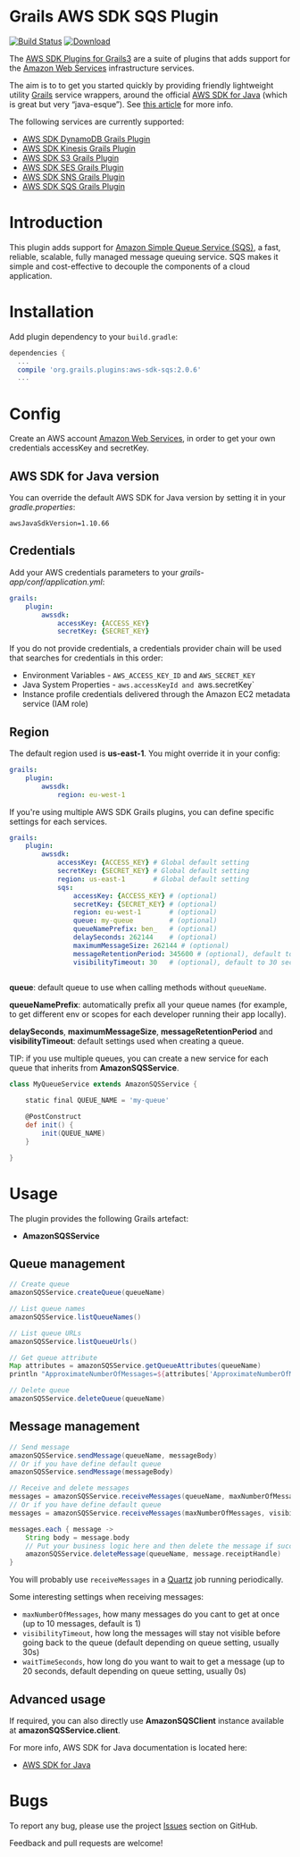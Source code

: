 Grails AWS SDK SQS Plugin
=========================

[![Build Status](https://travis-ci.org/agorapulse/grails-aws-sdk-sqs.svg?branch=master)](https://travis-ci.org/agorapulse/grails-aws-sdk-sqs)
[![Download](https://api.bintray.com/packages/agorapulse/plugins/aws-sdk-sqs/images/download.svg)](https://bintray.com/agorapulse/plugins/aws-sdk-sqs/_latestVersion)

The [AWS SDK Plugins for Grails3](https://medium.com/@benorama/aws-sdk-plugins-for-grails-3-cc7f910fdc0d#.5gdwdxei3) are a suite of plugins that adds support for the [Amazon Web Services](http://aws.amazon.com/) infrastructure services.

The aim is to to get you started quickly by providing friendly lightweight utility [Grails](http://grails.org) service wrappers, around the official [AWS SDK for Java](http://aws.amazon.com/sdkforjava/) (which is great but very “java-esque”).
See [this article](https://medium.com/@benorama/aws-sdk-plugins-for-grails-3-cc7f910fdc0d#.5gdwdxei3) for more info.

The following services are currently supported:

* [AWS SDK DynamoDB Grails Plugin](http://github.com/agorapulse/grails-aws-sdk-dynamodb)
* [AWS SDK Kinesis Grails Plugin](http://github.com/agorapulse/grails-aws-sdk-kinesis)
* [AWS SDK S3 Grails Plugin](http://github.com/agorapulse/grails-aws-sdk-s3)
* [AWS SDK SES Grails Plugin](http://github.com/agorapulse/grails-aws-sdk-ses)
* [AWS SDK SNS Grails Plugin](http://github.com/agorapulse/grails-aws-sdk-sns)
* [AWS SDK SQS Grails Plugin](http://github.com/agorapulse/grails-aws-sdk-sqs)

# Introduction

This plugin adds support for [Amazon Simple Queue Service (SQS)](https://aws.amazon.com/sqs/), a fast, reliable, scalable, fully managed message queuing service. 
SQS makes it simple and cost-effective to decouple the components of a cloud application.


# Installation

Add plugin dependency to your `build.gradle`:

```groovy
dependencies {
  ...
  compile 'org.grails.plugins:aws-sdk-sqs:2.0.6'
  ...
```


# Config

Create an AWS account [Amazon Web Services](http://aws.amazon.com/), in order to get your own credentials accessKey and secretKey.


## AWS SDK for Java version

You can override the default AWS SDK for Java version by setting it in your _gradle.properties_:

```
awsJavaSdkVersion=1.10.66
```

## Credentials

Add your AWS credentials parameters to your _grails-app/conf/application.yml_:

```yml
grails:
    plugin:
        awssdk:
            accessKey: {ACCESS_KEY}
            secretKey: {SECRET_KEY}
```

If you do not provide credentials, a credentials provider chain will be used that searches for credentials in this order:

* Environment Variables - `AWS_ACCESS_KEY_ID` and `AWS_SECRET_KEY`
* Java System Properties - `aws.accessKeyId and `aws.secretKey`
* Instance profile credentials delivered through the Amazon EC2 metadata service (IAM role)

## Region

The default region used is **us-east-1**. You might override it in your config:

```yml
grails:
    plugin:
        awssdk:
            region: eu-west-1
```

If you're using multiple AWS SDK Grails plugins, you can define specific settings for each services.

```yml
grails:
    plugin:
        awssdk:
            accessKey: {ACCESS_KEY} # Global default setting
            secretKey: {SECRET_KEY} # Global default setting
            region: us-east-1       # Global default setting
            sqs:
                accessKey: {ACCESS_KEY} # (optional)
                secretKey: {SECRET_KEY} # (optional)
                region: eu-west-1       # (optional)
                queue: my-queue         # (optional)
                queueNamePrefix: ben_   # (optional)
                delaySeconds: 262144    # (optional)
                maximumMessageSize: 262144 # (optional)
                messageRetentionPeriod: 345600 # (optional), default to 4 days
                visibilityTimeout: 30   # (optional), default to 30 seconds when receiving messages
            
```

**queue**: default queue to use when calling methods without `queueName`.

**queueNamePrefix**: automatically prefix all your queue names (for example, to get different env or scopes for each developer running their app locally).

**delaySeconds**, **maximumMessageSize**, **messageRetentionPeriod** and **visibilityTimeout**: default settings used when creating a queue.

TIP: if you use multiple queues, you can create a new service for each queue that inherits from **AmazonSQSService**.

```groovy
class MyQueueService extends AmazonSQSService {

    static final QUEUE_NAME = 'my-queue'

    @PostConstruct
    def init() {
        init(QUEUE_NAME)
    }

}
```


# Usage

The plugin provides the following Grails artefact:

* **AmazonSQSService**

## Queue management

```groovy
// Create queue
amazonSQSService.createQueue(queueName)

// List queue names
amazonSQSService.listQueueNames()

// List queue URLs
amazonSQSService.listQueueUrls()

// Get queue attribute
Map attributes = amazonSQSService.getQueueAttributes(queueName)
println "ApproximateNumberOfMessages=${attributes['ApproximateNumberOfMessages']}"

// Delete queue
amazonSQSService.deleteQueue(queueName)
```

## Message management

```groovy
// Send message
amazonSQSService.sendMessage(queueName, messageBody)
// Or if you have define default queue
amazonSQSService.sendMessage(messageBody)

// Receive and delete messages
messages = amazonSQSService.receiveMessages(queueName, maxNumberOfMessages, visibilityTimeout, waitTimeSeconds)
// Or if you have define default queue
messages = amazonSQSService.receiveMessages(maxNumberOfMessages, visibilityTimeout, waitTimeSeconds)

messages.each { message ->
    String body = message.body
    // Put your business logic here and then delete the message if successfully handled
    amazonSQSService.deleteMessage(queueName, message.receiptHandle)    
}
```

You will probably use `receiveMessages` in a [Quartz](https://github.com/grails-plugins/grails-quartz) job running periodically.

Some interesting settings when receiving messages:
* `maxNumberOfMessages`, how many messages do you cant to get at once (up to 10 messages, default is 1)
* `visibilityTimeout`, how long the messages will stay not visible before going back to the queue (default depending on queue setting, usually 30s)
* `waitTimeSeconds`, how long do you want to wait to get a message (up to 20 seconds, default depending on queue setting, usually 0s) 

## Advanced usage

If required, you can also directly use **AmazonSQSClient** instance available at **amazonSQSService.client**.

For more info, AWS SDK for Java documentation is located here:

* [AWS SDK for Java](http://docs.amazonwebservices.com/AWSJavaSDK/latest/javadoc/index.html)


# Bugs

To report any bug, please use the project [Issues](http://github.com/agorapulse/grails-aws-sdk-sqs/issues) section on GitHub.

Feedback and pull requests are welcome!